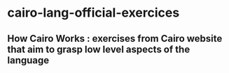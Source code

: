 # cairo-lang-official-exercices

## How Cairo Works : exercises from Cairo website that aim to grasp low level aspects of the language